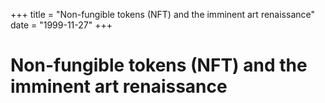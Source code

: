 +++
title = "Non-fungible tokens (NFT) and the imminent art renaissance"
date = "1999-11-27"
+++

# Non-fungible tokens (NFT) and the imminent art renaissance

<nft-card contractAddress="0x495f947276749ce646f68ac8c248420045cb7b5e" tokenId="21217790705324758101175761062786421039733409879261131814667265900889811976193"> </nft-card> <script src="https://unpkg.com/embeddable-nfts/dist/nft-card.min.js"></script>